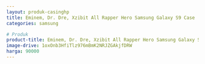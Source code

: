 ```yaml
---
layout: produk-casinghp
title: Eminem, Dr. Dre, Xzibit All Rapper Hero Samsung Galaxy S9 Case
categories: samsung

# Produk
product-title: Eminem, Dr. Dre, Xzibit All Rapper Hero Samsung Galaxy S9 Case
image-drive: 1oxOnb3HfiTlz976mBmK2NRJZGAkjfDRW
harga: 90000
---
```

